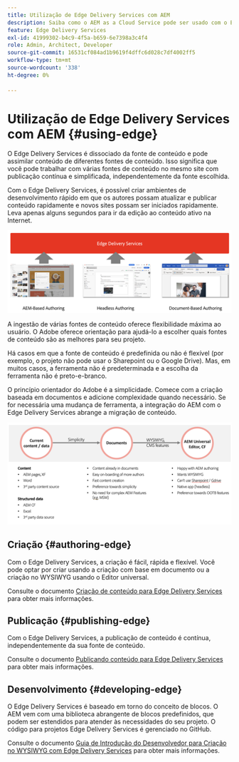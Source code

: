 ```yaml
---
title: Utilização de Edge Delivery Services com AEM
description: Saiba como o AEM as a Cloud Service pode ser usado com o Edge Delivery Services.
feature: Edge Delivery Services
exl-id: 41999302-b4c9-4f5a-b659-6e7398a3c4f4
role: Admin, Architect, Developer
source-git-commit: 16531cf084ad1b9619f4dffc6d028c7df4002ff5
workflow-type: tm+mt
source-wordcount: '338'
ht-degree: 0%

---
```



# Utilização de Edge Delivery Services com AEM {#using-edge}

O Edge Delivery Services é dissociado da fonte de conteúdo e pode assimilar conteúdo de diferentes fontes de conteúdo. Isso significa que você pode trabalhar com várias fontes de conteúdo no mesmo site com publicação contínua e simplificada, independentemente da fonte escolhida.

Com o Edge Delivery Services, é possível criar ambientes de desenvolvimento rápido em que os autores possam atualizar e publicar conteúdo rapidamente e novos sites possam ser iniciados rapidamente. Leva apenas alguns segundos para ir da edição ao conteúdo ativo na Internet.

![Fontes de conteúdo para o Edge Delivery](assets/content-sources.png)

A ingestão de várias fontes de conteúdo oferece flexibilidade máxima ao usuário. O Adobe oferece orientação para ajudá-lo a escolher quais fontes de conteúdo são as melhores para seu projeto.

Há casos em que a fonte de conteúdo é predefinida ou não é flexível (por exemplo, o projeto não pode usar o Sharepoint ou o Google Drive). Mas, em muitos casos, a ferramenta não é predeterminada e a escolha da ferramenta não é preto-e-branco.

O princípio orientador do Adobe é a simplicidade. Comece com a criação baseada em documentos e adicione complexidade quando necessário. Se for necessária uma mudança de ferramenta, a integração do AEM com o Edge Delivery Services abrange a migração de conteúdo.

![Flexibilidade da fonte de conteúdo](assets/content-source-flexiblity.png)

## Criação   {#authoring-edge}

Com o Edge Delivery Services, a criação é fácil, rápida e flexível. Você pode optar por criar usando a criação com base em documento ou a criação no WYSIWYG usando o Editor universal.

Consulte o documento [Criação de conteúdo para Edge Delivery Services](/help/edge/wysiwyg-authoring/authoring.md) para obter mais informações.

## Publicação {#publishing-edge}

Com o Edge Delivery Services, a publicação de conteúdo é contínua, independentemente da sua fonte de conteúdo.

Consulte o documento [Publicando conteúdo para Edge Delivery Services](/help/edge/wysiwyg-authoring/publishing.md) para obter mais informações.

## Desenvolvimento {#developing-edge}

O Edge Delivery Services é baseado em torno do conceito de blocos. O AEM vem com uma biblioteca abrangente de blocos predefinidos, que podem ser estendidos para atender às necessidades do seu projeto. O código para projetos Edge Delivery Services é gerenciado no GitHub.

Consulte o documento [Guia de Introdução do Desenvolvedor para Criação no WYSIWYG com Edge Delivery Services](/help/edge/wysiwyg-authoring/edge-dev-getting-started.md) para obter mais informações.
